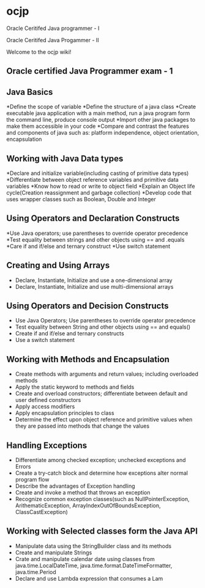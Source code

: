  # ocjp
Oracle Ceritifed Java programmer - I

Oracle Ceritifed Java Progammer  - II 

Welcome to the ocjp wiki!

## Oracle certified Java Programmer exam - 1


## Java Basics
  *Define the scope of variable
  *Define the structure of a java class
  *Create executable java application with a main method, run a java program form the command line, produce console output
  *Import other java packages to make them accessible in your code
  *Compare and contrast the features and components of java such as: platform independence, object orientation,     encapsulation


## Working with Java Data types
  *Declare and initialize variable(including casting of primitive data types)
  *Differentiate between object reference variables and primitive data variables
  *Know how to read or write to object field
  *Explain an Object life cycle(Creation reassignment and garbage collection)
  *Develop code that uses wrapper classes such as Boolean, Double and Integer

## Using Operators and Declaration Constructs
  *Use Java operators; use parentheses to override operator precedence
  *Test equality between strings and other objects using == and .equals
  *Care if and if/else and ternary construct
  *Use switch statement

## Creating and Using Arrays
  * Declare, Instantiate, Initialize and use a one-dimensional array
  * Declare, Instantiate, Initialize and use multi-dimensional arrays

## Using Operators and Decision Constructs
  * Use Java Operators; Use parentheses to override operator precedence
  * Test equality between String and other objects using == and equals()
  * Create if and if/else and ternary constructs
  * Use a switch statement

## Working with Methods and Encapsulation
  * Create methods with arguments and return values; including overloaded methods
  * Apply the static keyword to methods and fields 
  * Create and overload constructors; differentiate between default and user defined constructors
  * Apply access modifiers
  * Apply encapsulation principles to class
  * Determine the effect upon object reference and primitive values when they are passed into methods 
    that change the values

## Handling Exceptions
  * Differentiate among checked exception; unchecked exceptions and Errors
  * Create a try-catch block and determine how exceptions alter normal program flow
  * Describe the advantages of Exception handling
  * Create and invoke a method that throws an exception 
  * Recognize common exception classes(such as NullPointerException, ArithematicException, ArrayIndexOutOfBoundsException, ClassCastException)


## Working with Selected classes form the Java API 
  * Manipulate data using the StringBuilder class and its methods
  * Create and manipulate Strings
  * Crate and manipulate calendar date using classes from  java.time.LocalDateTime, java.time.format.DateTimeFormatter, java.time.Period
  * Declare and use Lambda expression that consumes a Lam
